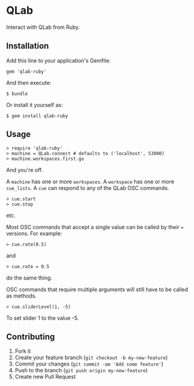 # QLab

Interact with QLab from Ruby.

## Installation

Add this line to your application's Gemfile:

    gem 'qlab-ruby'

And then execute:

    $ bundle

Or install it yourself as:

    $ gem install qlab-ruby

## Usage

    > require 'qlab-ruby'
    > machine = QLab.connect # defaults to ('localhost', 53000)
    > machine.workspaces.first.go

And you're off.

A `machine` has one or more `workspaces`. A `workspace` has one or more
`cue_lists`. A `cue` can respond to any of the QLab OSC commands.

    > cue.start
    > cue.stop

etc.

Most OSC commands that accept a single value can be called by their `=`
versions. For example:

    > cue.rate(0.5)

and

    > cue.rate = 0.5

do the same thing.

OSC commands that require multiple arguments will still have to be called
as methods.

    > cue.sliderLevel(1, -5)

To set slider 1 to the value -5.

## Contributing

1. Fork it
2. Create your feature branch (`git checkout -b my-new-feature`)
3. Commit your changes (`git commit -am 'Add some feature'`)
4. Push to the branch (`git push origin my-new-feature`)
5. Create new Pull Request
